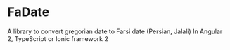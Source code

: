 # FaDate
A library to convert gregorian date to Farsi date (Persian, Jalali) In Angular 2, TypeScript or Ionic framework 2

